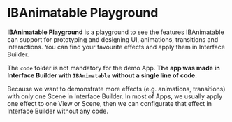 # IBAnimatable Playground
**IBAnimatable Playground** is a playground to see the features IBAnimatable can support for prototyping and designing UI, animations, transitions and interactions. You can find your favourite effects and apply them in Interface Builder. 

The `code` folder is not mandatory for the demo App. **The app was made in Interface Builder with `IBAnimatable` without a single line of code**. 

Because we want to demonstrate more effects (e.g. animations, transitions) with only one Scene in Interface Builder. In most of Apps, we usually apply one effect to one View or Scene, then we can configurate that effect in Interface Builder without any code.
